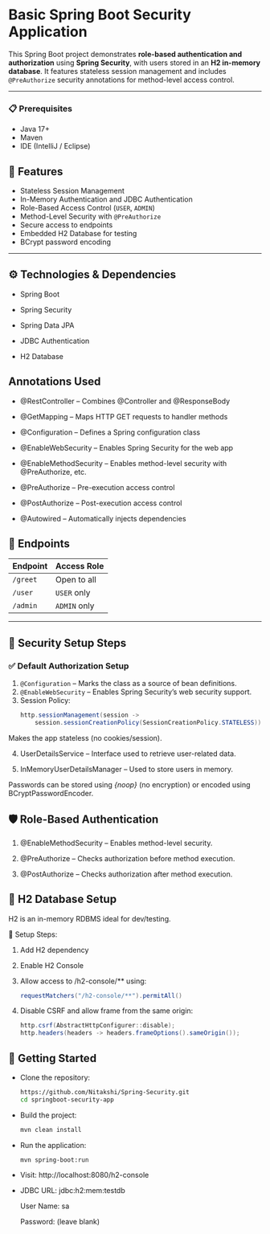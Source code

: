 # Basic Spring Boot Security Application

This Spring Boot project demonstrates **role-based authentication and authorization** using **Spring Security**, with users stored in an **H2 in-memory database**. It features stateless session management and includes `@PreAuthorize` security annotations for method-level access control.

---
### 📋 Prerequisites
- Java 17+
- Maven
- IDE (IntelliJ / Eclipse)

## 📌 Features

- Stateless Session Management
- In-Memory Authentication and JDBC Authentication
- Role-Based Access Control (`USER`, `ADMIN`)
- Method-Level Security with `@PreAuthorize`
- Secure access to endpoints
- Embedded H2 Database for testing
- BCrypt password encoding

---
## ⚙️ Technologies & Dependencies
- Spring Boot

- Spring Security

- Spring Data JPA

- JDBC Authentication

- H2 Database

## Annotations Used
- @RestController – Combines @Controller and @ResponseBody

- @GetMapping – Maps HTTP GET requests to handler methods

- @Configuration – Defines a Spring configuration class

- @EnableWebSecurity – Enables Spring Security for the web app

- @EnableMethodSecurity – Enables method-level security with @PreAuthorize, etc.

- @PreAuthorize – Pre-execution access control

- @PostAuthorize – Post-execution access control

- @Autowired – Automatically injects dependencies

## 📁 Endpoints

| Endpoint     | Access Role |
|--------------|-------------|
| `/greet`     | Open to all |
| `/user`      | `USER` only |
| `/admin`     | `ADMIN` only |

---

## 🔐 Security Setup Steps

### ✅ Default Authorization Setup

1. `@Configuration` – Marks the class as a source of bean definitions.
2. `@EnableWebSecurity` – Enables Spring Security’s web security support.
3. Session Policy:
   ```java
   http.sessionManagement(session -> 
       session.sessionCreationPolicy(SessionCreationPolicy.STATELESS))
   
 Makes the app stateless (no cookies/session).

4. UserDetailsService – Interface used to retrieve user-related data.

5. InMemoryUserDetailsManager – Used to store users in memory.

Passwords can be stored using *{noop}* (no encryption) or encoded using BCryptPasswordEncoder.

## 🛡️ Role-Based Authentication
1. @EnableMethodSecurity – Enables method-level security.

2. @PreAuthorize – Checks authorization before method execution.

3. @PostAuthorize – Checks authorization after method execution.

## 💾 H2 Database Setup
H2 is an in-memory RDBMS ideal for dev/testing.

🔧 Setup Steps:
1. Add H2 dependency

2. Enable H2 Console

3. Allow access to /h2-console/** using:
   ``` java
   requestMatchers("/h2-console/**").permitAll()
4. Disable CSRF and allow frame from the same origin:
   ```java
   http.csrf(AbstractHttpConfigurer::disable);
   http.headers(headers -> headers.frameOptions().sameOrigin());

## 🚀 Getting Started
- Clone the repository:
   ```bash
   https://github.com/Nitakshi/Spring-Security.git
   cd springboot-security-app
   
- Build the project:

  ``` bash
  mvn clean install
  
- Run the application:

  ``` bash
  mvn spring-boot:run
  
- Visit: http://localhost:8080/h2-console

- JDBC URL: jdbc:h2:mem:testdb

  User Name: sa

  Password: (leave blank)
   



